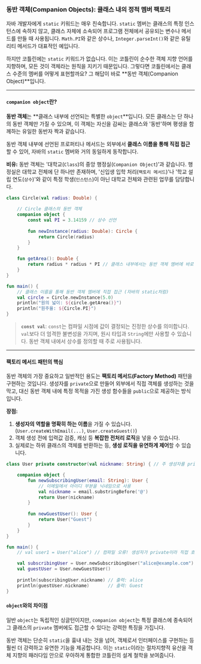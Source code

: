 ### 동반 객체(Companion Objects): 클래스 내의 정적 멤버 팩토리

자바 개발자에게 `static` 키워드는 매우 친숙합니다. `static` 멤버는 클래스의 특정 인스턴스에 속하지 않고, 클래스 자체에 소속되어 프로그램 전체에서 공유되는 변수나 메서드를 만들 때 사용됩니다. `Math.PI`와 같은 상수나, `Integer.parseInt()`와 같은 유틸리티 메서드가 대표적인 예입니다.

하지만 코틀린에는 `static` 키워드가 없습니다. 이는 코틀린이 순수한 객체 지향 언어를 지향하며, 모든 것이 객체라는 원칙을 지키기 때문입니다. 그렇다면 코틀린에서는 클래스 수준의 멤버를 어떻게 표현할까요? 그 해답이 바로 \*\*동반 객체(Companion Object)\*\*입니다.

-----

#### `companion object`란?

**동반 객체**는 \*\*클래스 내부에 선언되는 특별한 `object`\*\*입니다. 모든 클래스는 단 하나의 동반 객체만 가질 수 있으며, 이 객체는 자신을 감싸는 클래스와 '동반'하며 평생을 함께하는 유일한 동반자 짝과 같습니다.

동반 객체 내부에 선언된 프로퍼티나 메서드는 외부에서 **클래스 이름을 통해 직접 접근**할 수 있어, 자바의 `static` 멤버와 거의 동일하게 동작합니다.

**비유:** 동반 객체는 '대학교(`Class`)의 중앙 행정실(`Companion Object`)'과 같습니다. 행정실은 대학교 전체에 단 하나만 존재하며, '신입생 입학 처리(`팩토리 메서드`)'나 '학교 설립 연도(`상수`)'와 같이 특정 학생(`인스턴스`)이 아닌 대학교 전체와 관련된 업무를 담당합니다.

```kotlin
class Circle(val radius: Double) {
    
    // Circle 클래스의 동반 객체
    companion object {
        const val PI = 3.14159 // 상수 선언
        
        fun newInstance(radius: Double): Circle {
            return Circle(radius)
        }
    }

    fun getArea(): Double {
        return radius * radius * PI // 클래스 내부에서는 동반 객체 멤버에 바로 접근 가능
    }
}

fun main() {
    // 클래스 이름을 통해 동반 객체 멤버에 직접 접근 (자바의 static처럼)
    val circle = Circle.newInstance(5.0)
    println("원의 넓이: ${circle.getArea()}")
    println("원주율: ${Circle.PI}")
}
```

> **`const val`**: `const`는 컴파일 시점에 값이 결정되는 진정한 상수를 의미합니다. `val`보다 더 엄격한 불변성을 가지며, 원시 타입과 `String`에만 사용할 수 있습니다. 동반 객체 내에서 상수를 정의할 때 주로 사용됩니다.

-----

#### 팩토리 메서드 패턴의 핵심

동반 객체의 가장 중요하고 일반적인 용도는 **팩토리 메서드(Factory Method)** 패턴을 구현하는 것입니다. 생성자를 `private`으로 만들어 외부에서 직접 객체를 생성하는 것을 막고, 대신 동반 객체 내에 특정 목적을 가진 생성 함수들을 `public`으로 제공하는 방식입니다.

**장점:**

1.  **생성자의 역할을 명확히 하는 이름**을 가질 수 있습니다. (`User.createWithEmail(...)`, `User.createGuest()`)
2.  객체 생성 전에 입력값 검증, 캐싱 등 **복잡한 전처리 로직**을 넣을 수 있습니다.
3.  실제로는 하위 클래스의 객체를 반환하는 등, **생성 로직을 유연하게 제어**할 수 있습니다.

<!-- end list -->

```kotlin
class User private constructor(val nickname: String) { // 주 생성자를 private으로!

    companion object {
        fun newSubscribingUser(email: String): User {
            // 이메일에서 아이디 부분을 닉네임으로 사용
            val nickname = email.substringBefore('@')
            return User(nickname)
        }
        
        fun newGuestUser(): User {
            return User("Guest")
        }
    }
}

fun main() {
    // val user1 = User("alice") // 컴파일 오류! 생성자가 private이라 직접 호출 불가

    val subscribingUser = User.newSubscribingUser("alice@example.com")
    val guestUser = User.newGuestUser()
    
    println(subscribingUser.nickname) // 출력: alice
    println(guestUser.nickname)       // 출력: Guest
}
```

#### `object`와의 차이점

일반 `object`는 독립적인 싱글턴이지만, `companion object`는 특정 클래스에 종속되어 그 클래스의 `private` 멤버에도 접근할 수 있다는 강력한 특징을 가집니다.

동반 객체는 단순히 `static`을 흉내 내는 것을 넘어, 객체로서 인터페이스를 구현하는 등 훨씬 더 강력하고 유연한 기능을 제공합니다. 이는 `static`이라는 절차지향적 유산을 객체 지향의 패러다임 안으로 우아하게 통합한 코틀린의 설계 철학을 보여줍니다.